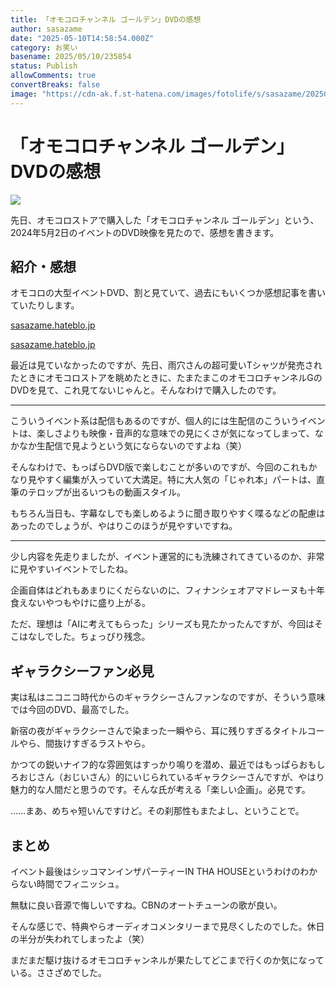 ```yaml
---
title: 「オモコロチャンネル ゴールデン」DVDの感想
author: sasazame
date: "2025-05-10T14:58:54.000Z"
category: お笑い
basename: 2025/05/10/235854
status: Publish
allowComments: true
convertBreaks: false
image: "https://cdn-ak.f.st-hatena.com/images/fotolife/s/sasazame/20250510/20250510205105.png"
---
```

# 「オモコロチャンネル ゴールデン」DVDの感想

![](https://cdn-ak.f.st-hatena.com/images/fotolife/s/sasazame/20250510/20250510205105.png)

先日、オモコロストアで購入した「オモコロチャンネル ゴールデン」という、2024年5月2日のイベントのDVD映像を見たので、感想を書きます。

<!-- Extended Body -->

## 紹介・感想

オモコロの大型イベントDVD、割と見ていて、過去にもいくつか感想記事を書いていたりします。

[sasazame.hateblo.jp](https://sasazame.hateblo.jp/entry/2023/08/15/160943)

[sasazame.hateblo.jp](https://sasazame.hateblo.jp/entry/2023/08/11/001000)

最近は見ていなかったのですが、先日、雨穴さんの超可愛いTシャツが発売されたときにオモコロストアを眺めたときに、たまたまこのオモコロチャンネルGのDVDを見て、これ見てないじゃんと。そんなわけで購入したのです。

* * *

こういうイベント系は配信もあるのですが、個人的には生配信のこういうイベントは、楽しさよりも映像・音声的な意味での見にくさが気になってしまって、なかなか生配信で見ようという気にならないのですよね（笑）

そんなわけで、もっぱらDVD版で楽しむことが多いのですが、今回のこれもかなり見やすく編集が入っていて大満足。特に大人気の「じゃれ本」パートは、直筆のテロップが出るいつもの動画スタイル。

もちろん当日も、字幕なしでも楽しめるように聞き取りやすく喋るなどの配慮はあったのでしょうが、やはりこのほうが見やすいですね。

* * *

少し内容を先走りましたが、イベント運営的にも洗練されてきているのか、非常に見やすいイベントでしたね。

企画自体はどれもあまりにくだらないのに、フィナンシェオアマドレーヌも十年食えないやつもやけに盛り上がる。

ただ、理想は「AIに考えてもらった」シリーズも見たかったんですが、今回はそこはなしでした。ちょっぴり残念。

## ギャラクシーファン必見

実は私はニコニコ時代からのギャラクシーさんファンなのですが、そういう意味では今回のDVD、最高でした。

新宿の夜がギャラクシーさんで染まった一瞬やら、耳に残りすぎるタイトルコールやら、間抜けすぎるラストやら。

かつての鋭いナイフ的な雰囲気はすっかり鳴りを潜め、最近ではもっぱらおもしろおじさん（おじいさん）的にいじられているギャラクシーさんですが、やはり魅力的な人間だと思うのです。そんな氏が考える「楽しい企画」。必見です。

……まあ、めちゃ短いんですけど。その刹那性もまたよし、ということで。

## まとめ

イベント最後はシッコマンインザパーティーIN THA HOUSEというわけのわからない時間でフィニッシュ。

無駄に良い音源で悔しいですね。CBNのオートチューンの歌が良い。

そんな感じで、特典やらオーディオコメンタリーまで見尽くしたのでした。休日の半分が失われてしまったよ（笑）

まだまだ駆け抜けるオモコロチャンネルが果たしてどこまで行くのか気になっている。ささざめでした。